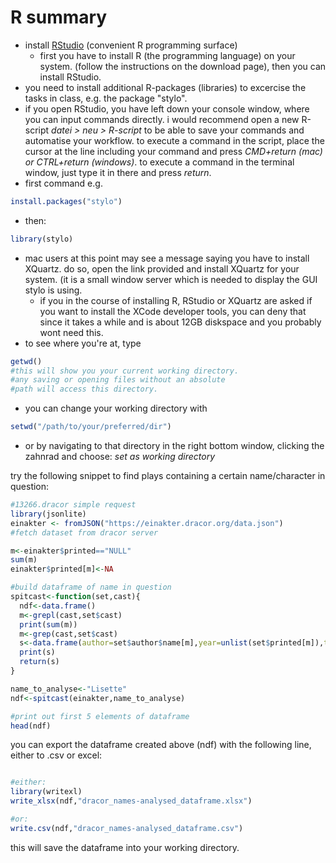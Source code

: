 # R summary
- install [RStudio][1] (convenient R programming surface)
	- first you have to install R (the programming language) on your system. (follow the instructions on the download page), then you can install RStudio.
- you need to install additional R-packages (libraries) to excercise the tasks in class, e.g. the package "stylo".
- if you open RStudio, you have left down your console window, where you can input commands directly. i would recommend open a new R-script *datei \> neu \> R-script* to be able to save your commands and automatise your workflow. to execute a command in the script, place the cursor at the line including your command and press *CMD+return (mac) or CTRL+return (windows)*. to execute a command in the terminal window, just type it in there and press *return*.
- first command e.g. 
```r
install.packages("stylo")
```
- then:
```r
library(stylo)
```
- mac users at this point may see a message saying you have to install XQuartz. do so, open the link provided and install XQuartz for your system. (it is a small window server which is needed to display the GUI stylo is using.
	- if you in the course of installing R, RStudio or XQuartz are asked if you want to install the XCode developer tools, you can deny that since it takes a while and is about 12GB diskspace and you probably wont need this.
- to see where you're at, type 
```r
getwd()
#this will show you your current working directory.
#any saving or opening files without an absolute
#path will access this directory.
```
- you can change your working directory with
```r
setwd("/path/to/your/preferred/dir")
```
- or by navigating to that directory in the right bottom window, clicking the zahnrad and choose: *set as working directory*

try the following snippet to find plays containing a certain name/character in question:

```r
#13266.dracor simple request
library(jsonlite)
einakter <- fromJSON("https://einakter.dracor.org/data.json")
#fetch dataset from dracor server

m<-einakter$printed=="NULL"
sum(m)
einakter$printed[m]<-NA

#build dataframe of name in question
spitcast<-function(set,cast){
  ndf<-data.frame()
  m<-grepl(cast,set$cast)
  print(sum(m))
  m<-grep(cast,set$cast)
  s<-data.frame(author=set$author$name[m],year=unlist(set$printed[m]),title=set$title[m])
  print(s)
  return(s)
}

name_to_analyse<-"Lisette"
ndf<-spitcast(einakter,name_to_analyse)

#print out first 5 elements of dataframe
head(ndf)
```

you can export the dataframe created above (ndf) with the following line, either to .csv or excel:

```r

#either:
library(writexl)
write_xlsx(ndf,"dracor_names-analysed_dataframe.xlsx")

#or:
write.csv(ndf,"dracor_names-analysed_dataframe.csv")
```

this will save the dataframe into your working directory.

[1]:	https://posit.co